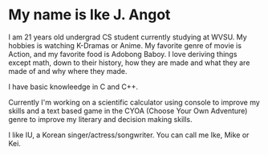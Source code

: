# My name is Ike J. Angot

I am 21 years old undergrad CS student currently studying at WVSU. My hobbies is watching K-Dramas or Anime. My favorite genre of movie is Action, and my favorite food is Adobong Baboy. I love deriving things except math, down to their history, how they are made and what they are made of and why where they made.

I have basic knowleedge in C and C++.

Currently I'm working on a scientific calculator using console to improve my skills and a text based game in the CYOA (Choose Your Own Adventure) genre to improve my literary and decision making skills.

I like IU, a Korean singer/actress/songwriter. You can call me Ike, Mike or Kei. 
